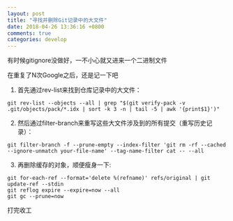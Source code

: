 ```yaml
---
layout: post
title: "寻找并删除Git记录中的大文件"
date: 2018-04-26 13:36:16 +0800
comments: true
categories: develop
---
```


有时候gitignore没做好，一不小心就又进来一个二进制文件

在重复了N次Google之后，还是记一下吧

<!-- more -->

1. 首先通过rev-list来找到仓库记录中的大文件：


```
git rev-list --objects --all | grep "$(git verify-pack -v .git/objects/pack/*.idx | sort -k 3 -n | tail -5 | awk '{print$1}')"

```

2. 然后通过filter-branch来重写这些大文件涉及到的所有提交（重写历史记录）：


```
git filter-branch -f --prune-empty --index-filter 'git rm -rf --cached --ignore-unmatch your-file-name' --tag-name-filter cat -- --all

```

3. 再删除缓存的对象，顺便瘦身一下:


```
git for-each-ref --format='delete %(refname)' refs/original | git update-ref --stdin
git reflog expire --expire=now --all
git gc --prune=now

```

打完收工
